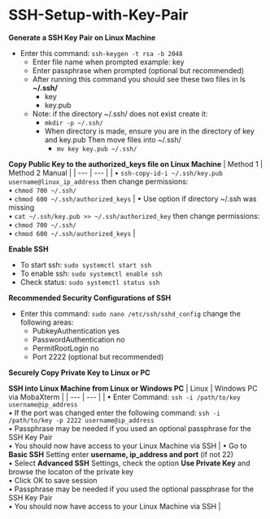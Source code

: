 # SSH-Setup-with-Key-Pair

**Generate a SSH Key Pair on Linux Machine**
* Enter this command: `ssh-keygen -t rsa -b 2048`
  * Enter file name when prompted example: key
  * Enter passphrase when prompted (optional but recommended)
  * After running this command you should see these two files in ls **~/.ssh/**
    * key
    * key.pub
  * Note: if the directory ~/.ssh/ does not exist create it:
    *  `mkdir -p ~/.ssh/`
    *  When directory is made, ensure you are in the directory of key and key.pub Then move files into ~/.ssh/
       * `mv key key.pub ~/.ssh/`

**Copy Public Key to the authorized_keys file on Linux Machine**
| Method 1 | Method 2 Manual |
| --- | --- |
| • `ssh-copy-id-i ~/.ssh/key.pub username@linux_ip_address` then change permissions: <br> • `chmod 700 ~/.ssh/` <br> • `chmod 600 ~/.ssh/authorized_keys` | • Use option if directory ~/.ssh was missing <br> • `cat ~/.ssh/key.pub >> ~/.ssh/authorized_key` then change permissions: <br> • `chmod 700 ~/.ssh/` <br> • `chmod 600 ~/.ssh/authorized_keys` |

**Enable SSH**
* To start ssh: `sudo systemctl start ssh`
* To enable ssh: `sudo systemctl enable ssh`
* Check status: `sudo systemctl status ssh`

**Recommended Security Configurations of SSH**
* Enter this command: `sudo nano /etc/ssh/sshd_config` change the following areas:
  * PubkeyAuthentication yes
  * PasswordAuthentication no
  * PermitRootLogin no
  * Port 2222 (optional but recommended) 
 
**Securely Copy Private Key to Linux or PC**


**SSH into Linux Machine from Linux or Windows PC**
| Linux | Windows PC via MobaXterm |
| --- | --- |
| • Enter Command: `ssh -i /path/to/key username@ip_address` <br> • If the port was changed enter the following command: `ssh -i /path/to/key -p 2222 username@ip_address` <br> • Passphrase may be needed if you used an optional passphrase for the SSH Key Pair <br> • You should now have access to your Linux Machine via SSH | • Go to **Basic SSH** Setting enter **username, ip_address and port** (if not 22) <br> • Select **Advanced SSH** Settings, check the option **Use Private Key** and browse the locaton of the private key <br> • Click OK to save session <br> • Passphrase may be needed if you used the optional passphrase for the SSH Key Pair <br> • You should now have access to your Linux Machine via SSH |
